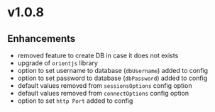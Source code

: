 # v1.0.8

## Enhancements
* removed feature to create DB in case it does not exists
* upgrade of `orientjs` library
* option to set username to database (`dbUsername`) added to config
* option to set password to database (`dbPassword`) added to config 
* default values removed from `sessionsOptions` config option
* default values removed from `connectOptions` config option
* option to set `http Port` added to config
        